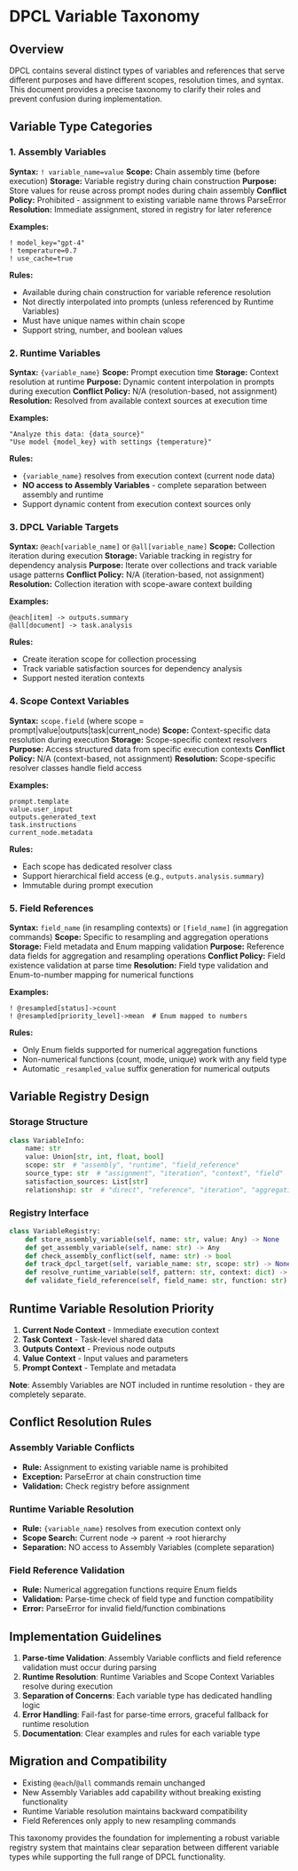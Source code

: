 # DPCL Variable Taxonomy

## Overview

DPCL contains several distinct types of variables and references that serve different purposes and have different scopes, resolution times, and syntax. This document provides a precise taxonomy to clarify their roles and prevent confusion during implementation.

## Variable Type Categories

### 1. Assembly Variables
**Syntax:** `! variable_name=value`
**Scope:** Chain assembly time (before execution)
**Storage:** Variable registry during chain construction
**Purpose:** Store values for reuse across prompt nodes during chain assembly
**Conflict Policy:** Prohibited - assignment to existing variable name throws ParseError
**Resolution:** Immediate assignment, stored in registry for later reference

**Examples:**
```
! model_key="gpt-4"
! temperature=0.7
! use_cache=true
```

**Rules:**
- Available during chain construction for variable reference resolution
- Not directly interpolated into prompts (unless referenced by Runtime Variables)
- Must have unique names within chain scope
- Support string, number, and boolean values

### 2. Runtime Variables
**Syntax:** `{variable_name}`
**Scope:** Prompt execution time
**Storage:** Context resolution at runtime
**Purpose:** Dynamic content interpolation in prompts during execution
**Conflict Policy:** N/A (resolution-based, not assignment)
**Resolution:** Resolved from available context sources at execution time

**Examples:**
```
"Analyze this data: {data_source}"
"Use model {model_key} with settings {temperature}"
```

**Rules:**
- `{variable_name}` resolves from execution context (current node data)
- **NO access to Assembly Variables** - complete separation between assembly and runtime
- Support dynamic content from execution context sources only

### 3. DPCL Variable Targets
**Syntax:** `@each[variable_name]` or `@all[variable_name]`
**Scope:** Collection iteration during execution
**Storage:** Variable tracking in registry for dependency analysis
**Purpose:** Iterate over collections and track variable usage patterns
**Conflict Policy:** N/A (iteration-based, not assignment)
**Resolution:** Collection iteration with scope-aware context building

**Examples:**
```
@each[item] -> outputs.summary
@all[document] -> task.analysis
```

**Rules:**
- Create iteration scope for collection processing
- Track variable satisfaction sources for dependency analysis
- Support nested iteration contexts

### 4. Scope Context Variables
**Syntax:** `scope.field` (where scope = prompt|value|outputs|task|current_node)
**Scope:** Context-specific data resolution during execution
**Storage:** Scope-specific context resolvers
**Purpose:** Access structured data from specific execution contexts
**Conflict Policy:** N/A (context-based, not assignment)
**Resolution:** Scope-specific resolver classes handle field access

**Examples:**
```
prompt.template
value.user_input
outputs.generated_text
task.instructions
current_node.metadata
```

**Rules:**
- Each scope has dedicated resolver class
- Support hierarchical field access (e.g., `outputs.analysis.summary`)
- Immutable during prompt execution

### 5. Field References
**Syntax:** `field_name` (in resampling contexts) or `[field_name]` (in aggregation commands)
**Scope:** Specific to resampling and aggregation operations
**Storage:** Field metadata and Enum mapping validation
**Purpose:** Reference data fields for aggregation and resampling operations
**Conflict Policy:** Field existence validation at parse time
**Resolution:** Field type validation and Enum-to-number mapping for numerical functions

**Examples:**
```
! @resampled[status]->count
! @resampled[priority_level]->mean  # Enum mapped to numbers
```

**Rules:**
- Only Enum fields supported for numerical aggregation functions
- Non-numerical functions (count, mode, unique) work with any field type
- Automatic `_resampled_value` suffix generation for numerical outputs

## Variable Registry Design

### Storage Structure
```python
class VariableInfo:
    name: str
    value: Union[str, int, float, bool]
    scope: str  # "assembly", "runtime", "field_reference"
    source_type: str  # "assignment", "iteration", "context", "field"
    satisfaction_sources: List[str]
    relationship: str  # "direct", "reference", "iteration", "aggregation"
```

### Registry Interface
```python
class VariableRegistry:
    def store_assembly_variable(self, name: str, value: Any) -> None
    def get_assembly_variable(self, name: str) -> Any
    def check_assembly_conflict(self, name: str) -> bool
    def track_dpcl_target(self, variable_name: str, scope: str) -> None
    def resolve_runtime_variable(self, pattern: str, context: dict) -> Any
    def validate_field_reference(self, field_name: str, function: str) -> None
```

## Runtime Variable Resolution Priority

1. **Current Node Context** - Immediate execution context
2. **Task Context** - Task-level shared data
3. **Outputs Context** - Previous node outputs
4. **Value Context** - Input values and parameters
5. **Prompt Context** - Template and metadata

**Note**: Assembly Variables are NOT included in runtime resolution - they are completely separate.

## Conflict Resolution Rules

### Assembly Variable Conflicts
- **Rule:** Assignment to existing variable name is prohibited
- **Exception:** ParseError at chain construction time
- **Validation:** Check registry before assignment

### Runtime Variable Resolution
- **Rule:** `{variable_name}` resolves from execution context only
- **Scope Search:** Current node → parent → root hierarchy
- **Separation:** NO access to Assembly Variables (complete separation)

### Field Reference Validation
- **Rule:** Numerical aggregation functions require Enum fields
- **Validation:** Parse-time check of field type and function compatibility
- **Error:** ParseError for invalid field/function combinations

## Implementation Guidelines

1. **Parse-time Validation**: Assembly Variable conflicts and field reference validation must occur during parsing
2. **Runtime Resolution**: Runtime Variables and Scope Context Variables resolve during execution
3. **Separation of Concerns**: Each variable type has dedicated handling logic
4. **Error Handling**: Fail-fast for parse-time errors, graceful fallback for runtime resolution
5. **Documentation**: Clear examples and rules for each variable type

## Migration and Compatibility

- Existing `@each`/`@all` commands remain unchanged
- New Assembly Variables add capability without breaking existing functionality
- Runtime Variable resolution maintains backward compatibility
- Field References only apply to new resampling commands

This taxonomy provides the foundation for implementing a robust variable registry system that maintains clear separation between different variable types while supporting the full range of DPCL functionality.